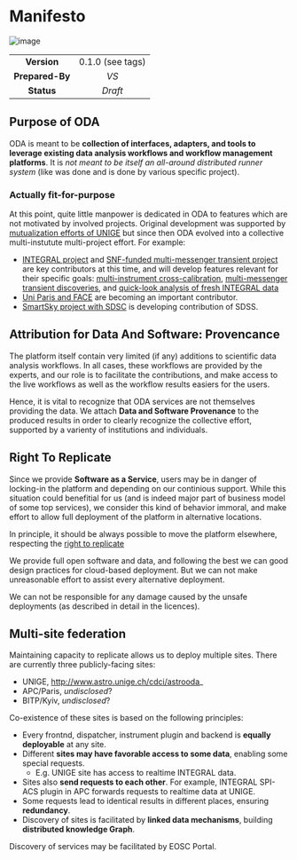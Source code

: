 # Manifesto

![image](https://user-images.githubusercontent.com/3909535/124884013-2dd51e80-dfd2-11eb-823f-465c525de135.png)

|||
| :--: | :--: |
| **Version** | 0.1.0 (see tags) |
| **Prepared-By** | _VS_ |
| **Status** | _Draft_ |

## Purpose of ODA

ODA is meant to be **collection of interfaces, adapters, and tools to leverage existing data analysis workflows and workflow management platforms**.
It is _not meant to be itself an all-around distributed runner system_ (like was done and is done by various specific project).

### Actually fit-for-purpose

At this point, quite little manpower is dedicated in ODA to features which are not motivated by involved projects. Original development was supported by [mutualization efforts of UNIGE]() but since then ODA evolved into a collective multi-instutute multi-project effort. For example:
 * [INTEGRAL project](https://www.isdc.unige.ch) and [SNF-funded multi-messenger transient project]() are key contributors at this time, and will develop features relevant for their specific goals: [multi-instrument cross-calibration](), [multi-messenger transient discoveries](), and [quick-look analysis of fresh INTEGRAL data]()
 * [Uni Paris and FACE](https://si-apc.pages.in2p3.fr/face-website/service/mmo/) are becoming an important contributor. 
 * [SmartSky project with SDSC]() is developing contribution of SDSS.

## Attribution for Data And Software: Provencance

The platform itself contain very limited (if any) additions to scientific data analysis workflows. 
In all cases, these workflows are provided by the experts, and our role is to facilitate the contributions, and make access to the live workflows as well as the workflow results easiers for the users.

Hence, it is vital to recognize that ODA services are not themselves providing the data. We attach **Data and Software Provenance**  to the produced results in order to clearly recognize the collective effort, supported by a varienty of institutions and individuals.

## Right To Replicate

Since we provide **Software as a Service**, users may be in danger of locking-in the platform and depending on our continious support. While this situation could benefitial for us (and is indeed major part of business model of some top services), we consider this kind of behavior immoral, and make effort to allow full deployment of the platform in alternative locations. 

In principle, it should be always possible to move the platform elsewhere, respecting the [right to replicate](https://2i2c.org/right-to-replicate/)

We provide full open software and data, and following the best we can good design practices for cloud-based deployment. 
But we can not make unreasonable effort to assist every alternative deployment.

We can not be responsible for any damage caused by the unsafe deployments (as described in detail in the licences).

## Multi-site federation

Maintaining capacity to replicate allows us to deploy multiple sites. There are currently three publicly-facing sites:

* UNIGE, http://www.astro.unige.ch/cdci/astrooda_ 
* APC/Paris, _undisclosed_?
* BITP/Kyiv, _undisclosed_?

Co-existence of these sites is based on the following principles:

* Every frontnd, dispatcher, instrument plugin and backend is **equally deployable** at any site. 
* Different **sites may have favorable access to some data**, enabling some special requests.
  * E.g. UNIGE site has access to realtime INTEGRAL data.
* Sites also **send requests to each other**. For example, INTEGRAL SPI-ACS plugin in APC forwards requests to realtime data at UNIGE.
* Some requests lead to identical results in different places, ensuring **redundancy**.
* Discovery of sites is facilitated by **linked data mechanisms**, building **distributed knowledge Graph**.

Discovery of services may be facilitated by EOSC Portal.

